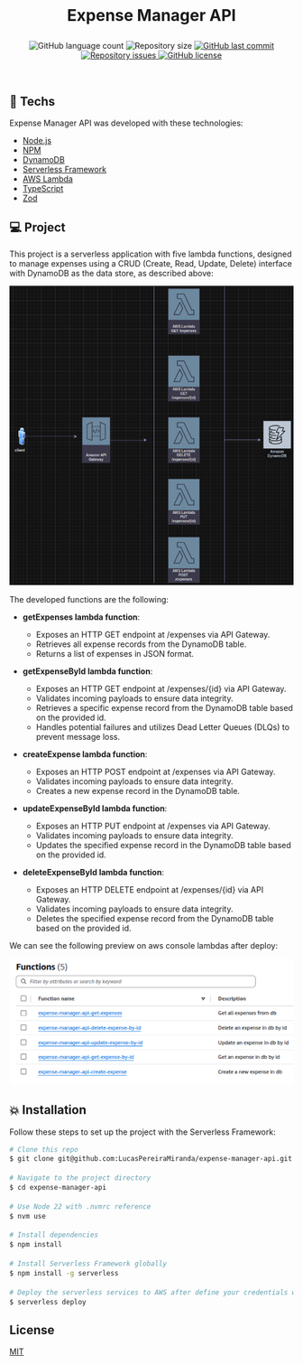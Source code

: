 <h1 align="center">
  <br/>
  
  Expense Manager API
</h1>

<p align="center">
  <img alt="GitHub language count" src="https://img.shields.io/github/languages/count/LucasPereiraMiranda/expense-manager-api">

  <img alt="Repository size" src="https://img.shields.io/github/repo-size/LucasPereiraMiranda/expense-manager-api">
  
  <a href="https://github.com/LucasPereiraMiranda/expense-manager-api/commits/main">
    <img alt="GitHub last commit" src="https://img.shields.io/github/last-commit/LucasPereiraMiranda/expense-manager-api">
  </a>

  <a href="https://github.com/LucasPereiraMiranda/expense-manager-api/issues">
    <img alt="Repository issues" src="https://img.shields.io/github/issues/LucasPereiraMiranda/expense-manager-api">
  </a>

  <a href="https://github.com/LucasPereiraMiranda/expense-manager-api/issues">
    <img alt="GitHub license" src="https://img.shields.io/github/license/LucasPereiraMiranda/expense-manager-api">
  </a>
</p>

<br>


## 🚀 Techs

Expense Manager API was developed with these technologies:

- [Node.js](https://nodejs.org/)
- [NPM](https://www.npmjs.com/)
- [DynamoDB](https://aws.amazon.com/dynamodb/)
- [Serverless Framework](https://www.serverless.com/)
- [AWS Lambda](https://aws.amazon.com/lambda/)
- [TypeScript](https://www.typescriptlang.org/)
- [Zod](https://zod.dev/)

## 💻 Project

This project is a serverless application with five lambda functions, designed to manage expenses using a CRUD (Create, Read, Update, Delete) interface with DynamoDB as the data store, as described above:

![Architecture Preview](.github/img/architecture-preview.png)


The developed functions are the following:

- **getExpenses lambda function**:
  - Exposes an HTTP GET endpoint at /expenses via API Gateway.
  - Retrieves all expense records from the DynamoDB table.
  - Returns a list of expenses in JSON format.

- **getExpenseById lambda function**:
  - Exposes an HTTP GET endpoint at /expenses/{id} via API Gateway.
  - Validates incoming payloads to ensure data integrity.
  - Retrieves a specific expense record from the DynamoDB table based on the provided id.
  - Handles potential failures and utilizes Dead Letter Queues (DLQs) to prevent message loss.

- **createExpense lambda function**:
  - Exposes an HTTP POST endpoint at /expenses via API Gateway.
  - Validates incoming payloads to ensure data integrity.
  - Creates a new expense record in the DynamoDB table.

- **updateExpenseById lambda function**:
  - Exposes an HTTP PUT endpoint at /expenses via API Gateway.
  - Validates incoming payloads to ensure data integrity.
  - Updates the specified expense record in the DynamoDB table based on the provided id.

- **deleteExpenseById lambda function**:
  - Exposes an HTTP DELETE endpoint at /expenses/{id} via API Gateway.
  - Validates incoming payloads to ensure data integrity.
  - Deletes the specified expense record from the DynamoDB table based on the provided id.

We can see the following preview on aws console lambdas after deploy:

![Functions Preview](.github/img/functions-preview.png)


## :boom: Installation

Follow these steps to set up the project with the Serverless Framework:

```bash
# Clone this repo
$ git clone git@github.com:LucasPereiraMiranda/expense-manager-api.git

# Navigate to the project directory
$ cd expense-manager-api

# Use Node 22 with .nvmrc reference
$ nvm use

# Install dependencies
$ npm install

# Install Serverless Framework globally
$ npm install -g serverless

# Deploy the serverless services to AWS after define your credentials with aws cli
$ serverless deploy

```

## License

[MIT](LICENSE)
